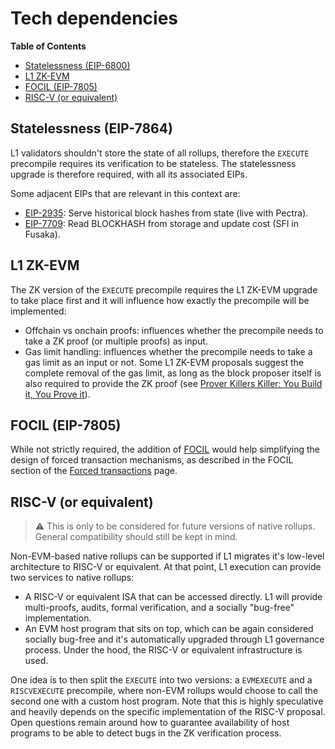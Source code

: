 # Tech dependencies

<!-- START doctoc generated TOC please keep comment here to allow auto update -->
<!-- DON'T EDIT THIS SECTION, INSTEAD RE-RUN doctoc TO UPDATE -->
**Table of Contents**

- [Statelessness (EIP-6800)](#statelessness-eip-6800)
- [L1 ZK-EVM](#l1-zk-evm)
- [FOCIL (EIP-7805)](#focil-eip-7805)
- [RISC-V (or equivalent)](#risc-v-or-equivalent)

<!-- END doctoc generated TOC please keep comment here to allow auto update -->

## Statelessness (EIP-7864)
L1 validators shouldn't store the state of all rollups, therefore the `EXECUTE` precompile requires its verification to be stateless. The statelessness upgrade is therefore required, with all its associated EIPs.

Some adjacent EIPs that are relevant in this context are:
- [EIP-2935](https://eips.ethereum.org/EIPS/eip-2935): Serve historical block hashes from state (live with Pectra).
- [EIP-7709](https://eips.ethereum.org/EIPS/eip-7709): Read BLOCKHASH from storage and update cost (SFI in Fusaka).

## L1 ZK-EVM
The ZK version of the `EXECUTE` precompile requires the L1 ZK-EVM upgrade to take place first and it will influence how exactly the precompile will be implemented:

- Offchain vs onchain proofs: influences whether the precompile needs to take a ZK proof (or multiple proofs) as input.
- Gas limit handling: influences whether the precompile needs to take a gas limit as an input or not. Some L1 ZK-EVM proposals suggest the complete removal of the gas limit, as long as the block proposer itself is also required to provide the ZK proof (see [Prover Killers Killer: You Build it, You Prove it](https://ethresear.ch/t/prover-killers-killer-you-build-it-you-prove-it/22308)).

## FOCIL (EIP-7805)
While not strictly required, the addition of [FOCIL](https://eips.ethereum.org/EIPS/eip-7805) would help simplifying the design of forced transaction mechanisms, as described in the FOCIL section of the [Forced transactions](./forced_transactions.md#focil-eip-7805) page.

## RISC-V (or equivalent)

> ⚠️
> This is only to be considered for future versions of native rollups. General compatibility should still be kept in mind.


Non-EVM-based native rollups can be supported if L1 migrates it's low-level architecture to RISC-V or equivalent. At that point, L1 execution can provide two services to native rollups:
- A RISC-V or equivalent ISA that can be accessed directly. L1 will provide multi-proofs, audits, formal verification, and a socially "bug-free" implementation.
- An EVM host program that sits on top, which can be again considered socially bug-free and it's automatically upgraded through L1 governance process. Under the hood, the RISC-V or equivalent infrastructure is used.

One idea is to then split the `EXECUTE` into two versions: a `EVMEXECUTE` and a `RISCVEXECUTE` precompile, where non-EVM rollups would choose to call the second one with a custom host program. Note that this is highly speculative and heavily depends on the specific implementation of the RISC-V proposal. Open questions remain around how to guarantee availability of host programs to be able to detect bugs in the ZK verification process.
